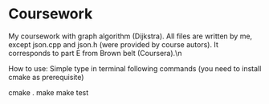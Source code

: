 
# Coursework
My coursework with graph algorithm (Dijkstra). All files are written by me, except json.cpp and json.h (were provided by course autors).
It corresponds to part E from Brown belt (Coursera).\n

How to use: Simple type in terminal following commands (you need to install cmake as prerequisite)

cmake .
make
make test
